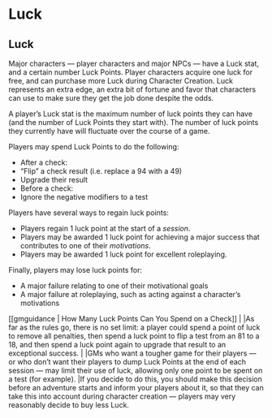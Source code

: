 # Luck

## Luck

Major characters — player characters and major NPCs — have a Luck stat, and a certain number Luck Points.
Player characters acquire one luck for free, and can purchase more Luck during Character Creation.
Luck represents an extra edge, an extra bit of fortune and favor that characters can use to make sure they get the job done despite the odds.

A player’s Luck stat is the maximum number of luck points they can have (and the number of Luck Points they start with).
The number of luck points they currently have will fluctuate over the course of a game.

Players may spend Luck Points to do the following:

- After a check:
- “Flip” a check result (i.e. replace a 94 with a 49)
- Upgrade their result
- Before a check:
- Ignore the negative modifiers to a test

Players have several ways to regain luck points:

- Players regain 1 luck point at the start of a *session*.
- Players may be awarded 1 luck point for achieving a major success that contributes to one of their *motivations*.
- Players may be awarded 1 luck point for excellent roleplaying.

Finally, players may lose luck points for:

- A major failure relating to one of their motivational goals
- A major failure at roleplaying, such as acting against a character’s motivations

[[gmguidance | How Many Luck Points Can You Spend on a Check]]
|
|As far as the rules go, there is no set limit: a player could spend a point of luck to remove all penalties, then spend a luck point to flip a test from an 81 to a 18, and then spend a luck point again to upgrade that result to an exceptional success.
|
|GMs who want a tougher game for their players — or who don’t want their players to dump Luck Points at the end of each session — may limit their use of luck, allowing only one point to be spent on a test (for example).
|If you decide to do this, you should make this decision before an adventure starts and inform your players about it, so that they can take this into account during character creation — players may very reasonably decide to buy less Luck.
